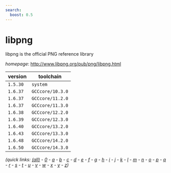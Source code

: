 ```yaml
---
search:
  boost: 0.5
---
```

# libpng

libpng is the official PNG reference library

*homepage*: <http://www.libpng.org/pub/png/libpng.html>

version | toolchain
--------|----------
``1.5.30`` | ``system``
``1.6.37`` | ``GCCcore/10.3.0``
``1.6.37`` | ``GCCcore/11.2.0``
``1.6.37`` | ``GCCcore/11.3.0``
``1.6.38`` | ``GCCcore/12.2.0``
``1.6.39`` | ``GCCcore/12.3.0``
``1.6.40`` | ``GCCcore/13.2.0``
``1.6.43`` | ``GCCcore/13.3.0``
``1.6.48`` | ``GCCcore/14.2.0``
``1.6.50`` | ``GCCcore/14.3.0``


*(quick links: [(all)](../index.md) - [0](../0/index.md) - [a](../a/index.md) - [b](../b/index.md) - [c](../c/index.md) - [d](../d/index.md) - [e](../e/index.md) - [f](../f/index.md) - [g](../g/index.md) - [h](../h/index.md) - [i](../i/index.md) - [j](../j/index.md) - [k](../k/index.md) - [l](../l/index.md) - [m](../m/index.md) - [n](../n/index.md) - [o](../o/index.md) - [p](../p/index.md) - [q](../q/index.md) - [r](../r/index.md) - [s](../s/index.md) - [t](../t/index.md) - [u](../u/index.md) - [v](../v/index.md) - [w](../w/index.md) - [x](../x/index.md) - [y](../y/index.md) - [z](../z/index.md))*

